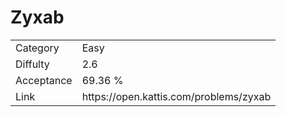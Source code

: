 # Zyxab

<table>
    <tr>
        <td>Category</td>
        <td>Easy</td>
    </tr>
    <tr>
        <td>Diffulty</td>
        <td>2.6</td>
    </tr>
    <tr>
        <td>Acceptance</td>
        <td>69.36 %</td>
    </tr>
    <tr>
        <td>Link</td>
        <td>https://open.kattis.com/problems/zyxab</td>
    </tr>
</table>